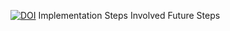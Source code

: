 [![DOI](https://zenodo.org/badge/748623024.svg)](https://zenodo.org/doi/10.5281/zenodo.10625192)
Implementation 
Steps Involved
Future Steps
